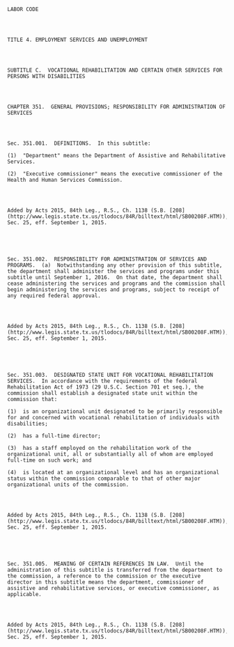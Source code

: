 ﻿
    
    
    	
    					
    
    
    LABOR CODE
    
      
    
    
    TITLE 4. EMPLOYMENT SERVICES AND UNEMPLOYMENT
    
      
    
    
    SUBTITLE C.  VOCATIONAL REHABILITATION AND CERTAIN OTHER SERVICES FOR PERSONS WITH DISABILITIES
    
      
    
    
    CHAPTER 351.  GENERAL PROVISIONS; RESPONSIBILITY FOR ADMINISTRATION OF SERVICES
    
      
    
    
    Sec. 351.001.  DEFINITIONS.  In this subtitle:
    
    (1)  "Department" means the Department of Assistive and Rehabilitative Services.
    
    (2)  "Executive commissioner" means the executive commissioner of the Health and Human Services Commission.
    
    
    
    
    Added by Acts 2015, 84th Leg., R.S., Ch. 1138 (S.B. [208](http://www.legis.state.tx.us/tlodocs/84R/billtext/html/SB00208F.HTM)), Sec. 25, eff. September 1, 2015.
    
    
    
    
    
    Sec. 351.002.  RESPONSIBILITY FOR ADMINISTRATION OF SERVICES AND PROGRAMS.  (a)  Notwithstanding any other provision of this subtitle, the department shall administer the services and programs under this subtitle until September 1, 2016.  On that date, the department shall cease administering the services and programs and the commission shall begin administering the services and programs, subject to receipt of any required federal approval.
    
    
    
    
    Added by Acts 2015, 84th Leg., R.S., Ch. 1138 (S.B. [208](http://www.legis.state.tx.us/tlodocs/84R/billtext/html/SB00208F.HTM)), Sec. 25, eff. September 1, 2015.
    
    
    
    
    
    Sec. 351.003.  DESIGNATED STATE UNIT FOR VOCATIONAL REHABILITATION SERVICES.  In accordance with the requirements of the federal Rehabilitation Act of 1973 (29 U.S.C. Section 701 et seq.), the commission shall establish a designated state unit within the commission that:
    
    (1)  is an organizational unit designated to be primarily responsible for and concerned with vocational rehabilitation of individuals with disabilities;
    
    (2)  has a full-time director;
    
    (3)  has a staff employed on the rehabilitation work of the organizational unit, all or substantially all of whom are employed full-time on such work; and
    
    (4)  is located at an organizational level and has an organizational status within the commission comparable to that of other major organizational units of the commission.
    
    
    
    
    Added by Acts 2015, 84th Leg., R.S., Ch. 1138 (S.B. [208](http://www.legis.state.tx.us/tlodocs/84R/billtext/html/SB00208F.HTM)), Sec. 25, eff. September 1, 2015.
    
    
    
    
    
    Sec. 351.005.  MEANING OF CERTAIN REFERENCES IN LAW.  Until the administration of this subtitle is transferred from the department to the commission, a reference to the commission or the executive director in this subtitle means the department, commissioner of assistive and rehabilitative services, or executive commissioner, as applicable.
    
    
    
    
    Added by Acts 2015, 84th Leg., R.S., Ch. 1138 (S.B. [208](http://www.legis.state.tx.us/tlodocs/84R/billtext/html/SB00208F.HTM)), Sec. 25, eff. September 1, 2015.
    
    
    
    
    				
